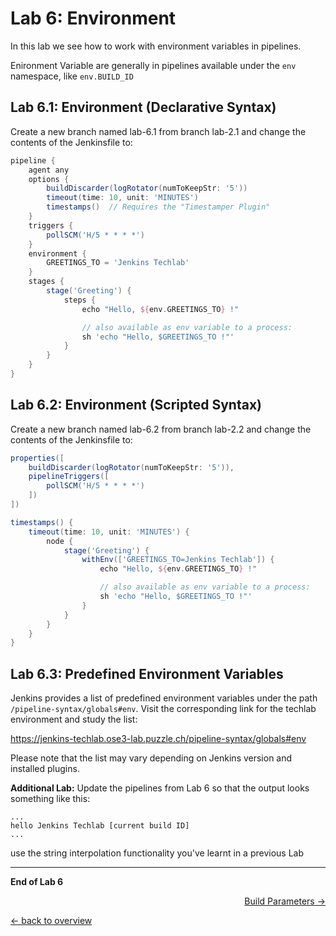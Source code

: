 Lab 6: Environment
==================

In this lab we see how to work with environment variables in pipelines. 

Enironment Variable are generally in pipelines available under the ``env`` namespace, like ``env.BUILD_ID`` 

Lab 6.1: Environment (Declarative Syntax)
-----------------------------------------

Create a new branch named lab-6.1 from branch lab-2.1 and change the contents of the Jenkinsfile to:

```groovy
pipeline {
    agent any
    options {
        buildDiscarder(logRotator(numToKeepStr: '5'))
        timeout(time: 10, unit: 'MINUTES')
        timestamps()  // Requires the "Timestamper Plugin"
    }
    triggers {
        pollSCM('H/5 * * * *')
    }
    environment {
        GREETINGS_TO = 'Jenkins Techlab'
    }
    stages {
        stage('Greeting') {
            steps {
                echo "Hello, ${env.GREETINGS_TO} !"

                // also available as env variable to a process:
                sh 'echo "Hello, $GREETINGS_TO !"'
            }
        }
    }
}
```

Lab 6.2: Environment (Scripted Syntax)
--------------------------------------

Create a new branch named lab-6.2 from branch lab-2.2 and change the contents of the Jenkinsfile to:

```groovy
properties([
    buildDiscarder(logRotator(numToKeepStr: '5')),
    pipelineTriggers([
        pollSCM('H/5 * * * *')
    ])
])

timestamps() {
    timeout(time: 10, unit: 'MINUTES') {
        node {
            stage('Greeting') {
                withEnv(['GREETINGS_TO=Jenkins Techlab']) {
                    echo "Hello, ${env.GREETINGS_TO} !"

                    // also available as env variable to a process:
                    sh 'echo "Hello, $GREETINGS_TO !"'
                }
            }
        }
    }
}
```

Lab 6.3: Predefined Environment Variables
-----------------------------------------

Jenkins provides a list of predefined environment variables under the path ``/pipeline-syntax/globals#env``. Visit the corresponding link for the techlab environment and study the list:

<https://jenkins-techlab.ose3-lab.puzzle.ch/pipeline-syntax/globals#env>

Please note that the list may vary depending on Jenkins version and installed plugins.

**Additional Lab:** Update the pipelines from Lab 6 so that the output looks something like this:
```
...
hello Jenkins Techlab [current build ID]
...
```
use the string interpolation functionality you've learnt in a previous Lab

---

**End of Lab 6**

<p width="100px" align="right"><a href="07_parameters.md">Build Parameters →</a></p>

[← back to overview](../README.md)

